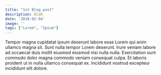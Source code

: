 ```yaml
---
title: "1st Blog post"
description: blah
date: '2018-02-04'
image: ''
tags: ["Lorem", "Ipsum"]
---
```

Tempor magna cupidatat ipsum deserunt labore esse Lorem qui anim ullamco magna sit. Sunt nulla tempor Lorem deserunt. Irure veniam labore ad occaecat duis mollit eiusmod eiusmod nisi nulla nulla. Exercitation sunt commodo dolor magna commodo veniam consequat culpa. Et laboris proident ut in nulla ullamco consequat ex. Incididunt nostrud excepteur incididunt elit dolore.
